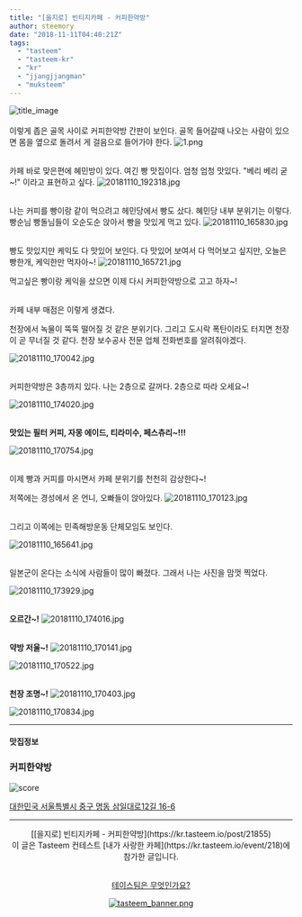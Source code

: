```yaml
---
title: "[을지로] 빈티지카페 - 커피한약방"
author: steemory
date: "2018-11-11T04:40:21Z"
tags:
  - "tasteem"
  - "tasteem-kr"
  - "kr"
  - "jjangjjangman"
  - "muksteem"
---
```

![title_image](https://static.tasteem.io/uploads/3843/post/21855/content_a5622416-8fae-4ed0-90af-cb1c6141b6e3.jpeg)
<br/>
<br>이렇게 좁은 골목 사이로 커피한약방 간판이 보인다. 골목 들어갈때 나오는 사람이 있으면 몸을 옆으로 돌려서 게 걸음으로 들어가야 한다.
![1.png](https://static.tasteem.io/uploads/image/image/103406/4086b691-5b10-4d08-89b7-506691b2aa59.png)

<br>카페 바로 맞은편에 혜민방이 있다. 여긴 빵 맛집이다. 엄청 엄청 맛있다. "베리 베리 굳~!" 이라고 표현하고 싶다.
![20181110_192318.jpg](https://static.tasteem.io/uploads/image/image/103407/a7f07eaa-6f32-41e7-a7a1-0e00aadf1c69.jpeg)

<br>나는 커피를 빵이랑 같이 먹으려고 헤민당에서 빵도 샀다. 혜민당 내부 분위기는 이렇다. 빵순님 빵돌님들이 오순도순 앉아서 빵을 맛있게 먹고 있다.
![20181110_165830.jpg](https://static.tasteem.io/uploads/image/image/103420/a7f07eaa-6f32-41e7-a7a1-0e00aadf1c69.jpeg)

<br>빵도 맛있지만 케익도 다 맛있어 보인다. 다 맛있어 보여서 다 먹어보고 싶지만, 오늘은 빵한개, 케익한만 먹자아~!
![20181110_165721.jpg](https://static.tasteem.io/uploads/image/image/103421/a7f07eaa-6f32-41e7-a7a1-0e00aadf1c69.jpeg)

먹고싶은 빵이랑 케익을 샀으면 이제 다시 커피한약방으로 고고 하자~! 

<br>카페 내부 매점은 이렇게 생겼다.

천장에서 녹물이  뚝뚝 떨어질 것 같은 분위기다. 그리고 도시락 폭탄이라도 터지면 천장이 곧 무너질 것 같다. 천장 보수공사 전문 업체 전화번호를 알려줘야겠다.

![20181110_170042.jpg](https://static.tasteem.io/uploads/image/image/103424/a7f07eaa-6f32-41e7-a7a1-0e00aadf1c69.jpeg)

<br>커피한약방은 3층까지 있다. 나는 2층으로 갈꺼다. 2층으로 따라 오세요~!

![20181110_174020.jpg](https://static.tasteem.io/uploads/image/image/103435/a7f07eaa-6f32-41e7-a7a1-0e00aadf1c69.jpeg)

<br>**맛있는 필터 커피, 자몽 에이드, 티라미수, 페스츄리~!!!**

![20181110_170754.jpg](https://static.tasteem.io/uploads/image/image/103434/4086b691-5b10-4d08-89b7-506691b2aa59.jpeg)


<br>이제 빵과 커피를 마시면서 카페 분위기를 천천히 감상한다~!

저쪽에는 경성에서 온 언니, 오빠들이 앉아있다.
![20181110_170123.jpg](https://static.tasteem.io/uploads/image/image/103440/4086b691-5b10-4d08-89b7-506691b2aa59.jpeg)

<br>그리고 이쪽에는 민족해방운동 단체모임도 보인다.

![20181110_165641.jpg](https://static.tasteem.io/uploads/image/image/103439/a7f07eaa-6f32-41e7-a7a1-0e00aadf1c69.jpeg)


<br> 일본군이 온다는 소식에 사람들이 많이 빠졌다. 그래서 나는 사진을 맘껏 찍었다.

![20181110_173929.jpg](https://static.tasteem.io/uploads/image/image/103442/4086b691-5b10-4d08-89b7-506691b2aa59.jpeg)

<br>**오르간~!**
![20181110_174016.jpg](https://static.tasteem.io/uploads/image/image/103458/4086b691-5b10-4d08-89b7-506691b2aa59.jpeg)

<br>**약방 저울~!**
![20181110_170141.jpg](https://static.tasteem.io/uploads/image/image/103460/a7f07eaa-6f32-41e7-a7a1-0e00aadf1c69.jpeg)

![20181110_170522.jpg](https://static.tasteem.io/uploads/image/image/103459/a7f07eaa-6f32-41e7-a7a1-0e00aadf1c69.jpeg)


<br>**천장 조명~!**
![20181110_170403.jpg](https://static.tasteem.io/uploads/image/image/103441/4086b691-5b10-4d08-89b7-506691b2aa59.jpeg)



![20181110_170834.jpg](https://static.tasteem.io/uploads/image/image/103443/a7f07eaa-6f32-41e7-a7a1-0e00aadf1c69.jpeg)








---------------------
#### 맛집정보
### 커피한약방
![score](https://static.tasteem.io/images/steem/3Crowns.png)

[대한민국 서울특별시 중구 명동 삼일대로12길 16-6](https://kr.tasteem.io/post/21855#map)

-----------------------------------------
<center>[[을지로] 빈티지카페 - 커피한약방](https://kr.tasteem.io/post/21855)
<br/>이 글은 Tasteem 컨테스트
 [내가 사랑한 카페](https://kr.tasteem.io/event/218)에 참가한 글입니다.

<br/>[테이스팀은 무엇인가요?](https://kr.tasteem.io/about)

[![tasteem_banner.png](https://static.tasteem.io/images/tasteem_banner_v3.png)](https://kr.tasteem.io)</center>
